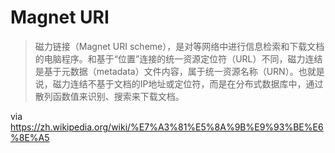 # Magnet URI

> 磁力链接（Magnet URI scheme），是对等网络中进行信息检索和下载文档的电脑程序。和基于“位置”连接的统一资源定位符（URL）不同，磁力连结是基于元数据（metadata）文件内容，属于统一资源名称（URN）。也就是说，磁力连结不基于文档的IP地址或定位符，而是在分布式数据库中，通过散列函数值来识别、搜索来下载文档。

via <https://zh.wikipedia.org/wiki/%E7%A3%81%E5%8A%9B%E9%93%BE%E6%8E%A5>

